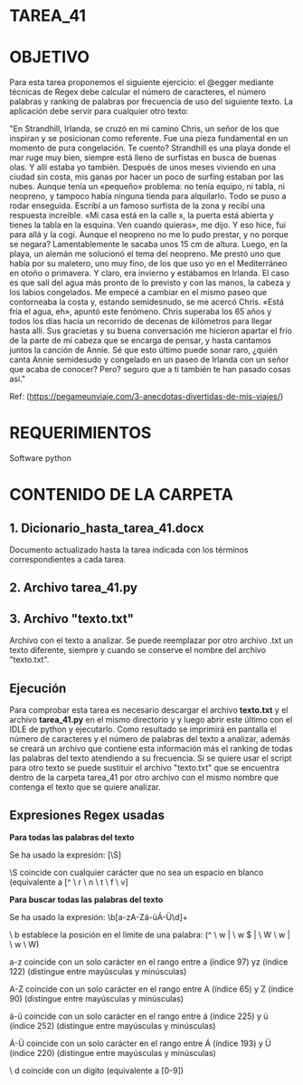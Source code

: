 ﻿# TAREA_41

# OBJETIVO

Para esta tarea proponemos el siguiente ejercicio: el @egger mediante técnicas de Regex debe
calcular el número de caracteres, el número palabras y ranking de palabras por frecuencia de uso
del siguiente texto. La aplicación debe servir para cualquier otro texto:

"En Strandhill, Irlanda, se cruzó en mi camino Chris, un señor de los que inspiran y se posicionan como
referente. Fue una pieza fundamental en un momento de pura congelación. Te cuento?
Strandhill es una playa donde el mar ruge muy bien, siempre está lleno de surfistas en busca de buenas
olas. Y allí estaba yo también. Después de unos meses viviendo en una ciudad sin costa, mis ganas por
hacer un poco de surfing estaban por las nubes. Aunque tenía un «pequeño» problema: no tenía equipo,
ni tabla, ni neopreno, y tampoco había ninguna tienda para alquilarlo.
Todo se puso a rodar enseguida. Escribí a un famoso surfista de la zona y recibí una respuesta
increíble. «Mi casa está en la calle x, la puerta está abierta y tienes la tabla en la esquina. Ven cuando
quieras», me dijo. Y eso hice, fui para allá y la cogí. Aunque el neopreno no me lo pudo prestar, y no
porque se negara? Lamentablemente le sacaba unos 15 cm de altura. Luego, en la playa, un alemán me
solucionó el tema del neopreno. Me prestó uno que había por su maletero, uno muy fino, de los que uso
yo en el Mediterráneo en otoño o primavera. Y claro, era invierno y estábamos en Irlanda.
El caso es que salí del agua más pronto de lo previsto y con las manos, la cabeza y los labios
congelados. Me empecé a cambiar en el mismo paseo que contorneaba la costa y, estando
semidesnudo, se me acercó Chris. «Está fría el agua, eh», apuntó este fenómeno.
Chris superaba los 65 años y todos los días hacía un recorrido de decenas de kilómetros para llegar
hasta allí. Sus gracietas y su buena conversación me hicieron apartar el frío de la parte de mi cabeza que
se encarga de pensar, y hasta cantamos juntos la canción de Annie.
Sé que esto último puede sonar raro, ¿quién canta Annie semidesudo y congelado en un paseo de
Irlanda con un señor que acaba de conocer? Pero? seguro que a ti también te han pasado cosas así."


Ref: (https://pegameunviaje.com/3-anecdotas-divertidas-de-mis-viajes/)

# REQUERIMIENTOS

Software python

# CONTENIDO DE LA CARPETA

##  1. Dicionario_hasta_tarea_41.docx

Documento actualizado hasta la tarea indicada con los términos correspondientes a cada tarea.

##  2. Archivo **tarea_41.py**

##  3. Archivo **"texto.txt"** 

Archivo con el texto a analizar. Se puede reemplazar por otro archivo .txt un texto diferente, siempre y cuando se conserve el nombre del archivo "texto.txt".

## Ejecución

Para comprobar esta tarea es necesario descargar el archivo **texto.txt** y el archivo **tarea_41.py** en el mismo directorio y y luego abrir este último con el IDLE de python y ejecutarlo. Como resultado se imprimirá en pantalla el número de caracteres y el número de palabras del texto a analizar, además se creará un archivo que contiene esta información más el ranking de todas las palabras del texto atendiendo a su frecuencia. Si se quiere usar el script para otro texto se puede sustituir el archivo "texto.txt" que se encuentra dentro de la carpeta tarea_41 por otro archivo con el mismo nombre que contenga el texto que se quiere analizar.

## Expresiones Regex usadas

**Para todas las palabras del texto**

Se ha usado la expresión: [\S]

\S coincide con cualquier carácter que no sea un espacio en blanco (equivalente a [^ \ r \ n \ t \ f \ v]

**Para buscar todas las palabras del texto**

Se ha usado la expresión: \b[a-zA-Zá-üÁ-Ü\d]+

\ b establece la posición en el límite de una palabra: (^ \ w | \ w $ | \ W \ w | \ w \ W)

a-z coincide con un solo carácter en el rango entre a (índice 97) yz (índice 122) (distingue entre mayúsculas y minúsculas)

A-Z coincide con un solo carácter en el rango entre A (índice 65) y Z (índice 90) (distingue entre mayúsculas y minúsculas)

á-ü coincide con un solo carácter en el rango entre á (índice 225) y ü (índice 252) (distingue entre mayúsculas y minúsculas)

Á-Ü coincide con un solo carácter en el rango entre Á (índice 193) y Ü (índice 220) (distingue entre mayúsculas y minúsculas)

\ d coincide con un dígito (equivalente a [0-9])



